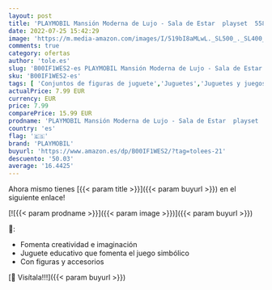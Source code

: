 ```yaml
---
layout: post
title: 'PLAYMOBIL Mansión Moderna de Lujo - Sala de Estar  playset  5584 '
date: 2022-07-25 15:42:29
image: 'https://m.media-amazon.com/images/I/519bI8aMLwL._SL500_._SL400_.jpg'
comments: true
category: ofertas
author: 'tole.es'
slug: 'B00IF1WES2-es PLAYMOBIL Mansión Moderna de Lujo - Sala de Estar playset...'
sku: 'B00IF1WES2-es'
tags: [ 'Conjuntos de figuras de juguete','Juguetes','Juguetes y juegos','Muñecos y figuras','playmobil','🇪🇸', ]
actualPrice: 7.99 EUR
currency: EUR
price: 7.99
comparePrice: 15.99 EUR
prodname: 'PLAYMOBIL Mansión Moderna de Lujo - Sala de Estar  playset  5584 '
country: 'es'
flag: '🇪🇸'
brand: 'PLAYMOBIL'
buyurl: 'https://www.amazon.es/dp/B00IF1WES2/?tag=tolees-21'
descuento: '50.03'
average: '16.4425'
---
```


Ahora mismo tienes [{{< param title >}}]({{< param buyurl >}}) en el siguiente enlace!

[![{{< param prodname >}}]({{< param image >}})]({{< param buyurl >}})

🔎:

- Fomenta creatividad e imaginación
- Juguete educativo que fomenta el juego simbólico
- Con figuras y accesorios

[🛒 Visítala!!!]({{< param buyurl >}})
